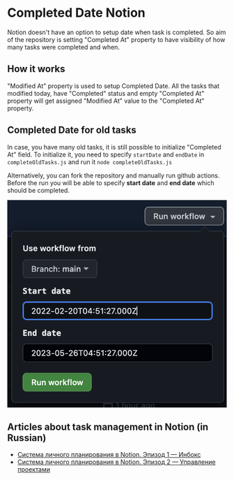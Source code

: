 # Completed Date Notion

Notion doesn't have an option to setup date when task is completed. So aim of the repository is setting "Completed At" property to have visibility of how many tasks were completed and when.

## How it works

"Modified At" property is used to setup Completed Date. All the tasks that modified today, have "Completed" status and empty "Completed At" property will get assigned "Modified At" value to the "Completed At" property. 

## Completed Date for old tasks

In case, you have many old tasks, it is still possible to initialize "Completed At" field. To initialize it, you need to specify `startDate` and `endDate` in `completeOldTasks.js` and run it `node completeOldTasks.js` 

Alternatively, you can fork the repository and manually run github actions.
Before the run you will be able to specify **start date** and **end date** which should be completed.

![manually-run-complete-date](assets/manually-run-complete-date.png)

## Articles about task management in Notion (in Russian)

- [Система личного планирования в Notion. Эпизод 1 — Инбокс](https://habr.com/ru/articles/696416/)
- [Система личного планирования в Notion. Эпизод 2 — Управление проектами](https://habr.com/ru/articles/696698/)

